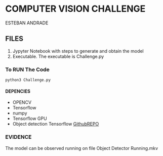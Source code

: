 # COMPUTER VISION CHALLENGE

ESTEBAN ANDRADE

## FILES
1. Jypyter Notebook with steps to generate and obtain the model
2. Executable. The executable is Challenge.py

### To RUN The Code
```
python3 Challenge.py

```

#### DEPENCIES
* OPENCV
* Tensorflow
* numpy 
* Tensorflow GPU
* Object detection Tensorflow [GithubREPO](https://github.com/tensorflow/models)

### EVIDENCE
The model can be observed running on file Object Detector Running.mkv
